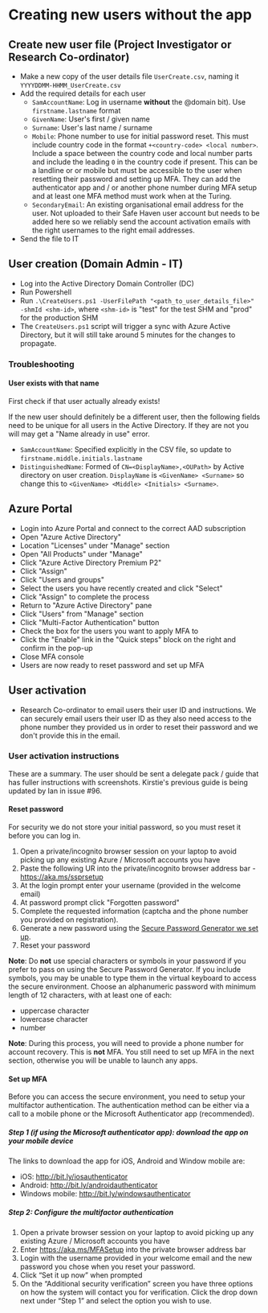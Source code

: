 # Creating new users without the app

## Create new user file (Project Investigator or Research Co-ordinator)
- Make a new copy of the user details file `UserCreate.csv`, naming it `YYYYDDMM-HHMM_UserCreate.csv`
- Add the required details for each user
  - `SamAccountName`: Log in username **without** the @domain bit). Use `firstname.lastname` format
  - `GivenName`: User's first / given name
  - `Surname`: User's last name / surname
  - `Mobile`: Phone number to use for initial password reset. This must include country code in the format `+<country-code> <local number>`. Include a space between the country code and local number parts and include the leading `0` in the country code if present. This can be a landline or or mobile but must be accessible to the user when resetting their password and setting up MFA. They can add the authenticator app and / or another phone number during MFA setup and at least one MFA method must work when at the Turing.
   - `SecondaryEmail`: An existing organisational email address for the user. Not uploaded to their Safe Haven user account but needs to be added here so we reliably send the account activation emails with the right usernames to the right email addresses.
 - Send the file to IT

## User creation (Domain Admin - IT)
- Log into the Active Directory Domain Controller (DC)
- Run Powershell
- Run `.\CreateUsers.ps1 -UserFilePath "<path_to_user_details_file>" -shmId <shm-id>`, where `<shm-id>` is "test" for the test SHM and "prod" for the production SHM
- The `CreateUsers.ps1` script will trigger a sync with Azure Active Directory, but it will still take around 5 minutes for the changes to propagate.

### Troubleshooting
#### User exists with that name
First check if that user actually already exists!

If the new user should definitely be a different user, then the following fields need to be unique for all users in the Active Directory. If they are not you will may get a "Name already in use" error.
- `SamAccountName`: Specified explicitly in the CSV file, so update to `firstname.middle.initials.lastname`
- `DistinguishedName`: Formed of `CN=<DisplayName>,<OUPath>` by Active directory on user creation. `DisplayName` is `<GivenName> <Surname>` so change this to `<GivenName> <Middle> <Initials> <Surname>`.

## Azure Portal
- Login into Azure Portal and connect to the correct AAD subscription
- Open "Azure Active Directory"
- Location "Licenses" under "Manage" section
- Open "All Products" under "Manage"
- Click "Azure Active Directory Premium P2"
- Click "Assign"
- Click "Users and groups"
- Select the users you have recently created and click "Select"
- Click "Assign" to complete the process
- Return to "Azure Active Directory" pane
- Click "Users" from "Manage" section
- Click "Multi-Factor Authentication" button
- Check the box for the users you want to apply MFA to
- Click the "Enable" link in the "Quick steps" block on the right and confirm in the pop-up
- Close MFA console
- Users are now ready to reset password and set up MFA

## User activation
- Research Co-ordinator to email users their user ID and instructions. We can securely email users their user ID as they also need access to the phone number they provided us in order to reset their password and we don't provide this in the email.

### User activation instructions
These are a summary. The user should be sent a delegate pack / guide that has fuller instructions with screenshots. Kirstie's previous guide is being updated by Ian in issue #96.

#### Reset password
For security we do not store your initial password, so you must reset it before you can log in.
1. Open a private/incognito browser session on your laptop to avoid picking up any existing Azure / Microsoft accounts you have
2. Paste the following UR into the private/incognito browser address bar - https://aka.ms/ssprsetup
3. At the login prompt enter your username (provided in the welcome email)
4. At password prompt click "Forgotten password"
5. Complete the requested information (captcha and the phone number you provided on registration).
6. Generate a new password using the [Secure Password
Generator we set up](https://passwordsgenerator.net/?length=20&symbols=0&numbers=1&lowercase=1&uppercase=1&similar=1&ambiguous=0&client=1&autoselect=1).
7. Reset your password

**Note**: Do **not** use special characters or symbols in your password if you
prefer to pass on using the Secure Password Generator. If you include symbols,
you may be unable to type them in the virtual keyboard to access the secure
environment. Choose an alphanumeric password with minimum length of 12
characters, with at least one of each:

- uppercase character
- lowercase character
- number

**Note**: During this process, you will need to provide a phone number for
account recovery. This is **not** MFA. You still need to set up MFA in the next
section, otherwise you will be unable to launch any apps.

#### Set up MFA
Before you can access the secure environment, you need to setup your multifactor authentication.  The authentication method can be either via a call to a mobile phone or the Microsoft Authenticator app (recommended).

##### Step 1 (if using the Microsoft authenticator app): download the app on your mobile device
The links to download the app for iOS, Android and Window mobile are:
-	iOS: http://bit.ly/iosauthenticator 
-	Android: http://bit.ly/androidauthenticator 
-	Windows mobile: http://bit.ly/windowsauthenticator

##### Step 2: Configure the multifactor authentication
1.	Open a private browser session on your laptop to avoid picking up any existing Azure / Microsoft accounts you have
2.	Enter https://aka.ms/MFASetup into the private browser address bar
3.	Login with the username provided in your welcome email and the new password you chose when you reset your password.
4.	Click “Set it up now” when prompted
5.	On the “Additional security verification” screen you have three options on how the system will contact you for verification.  Click the drop down next under “Step 1” and select the option you wish to use.

